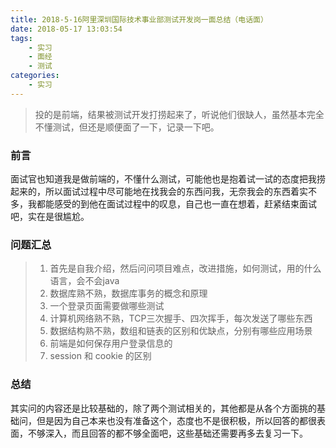 ```yaml
---
title: 2018-5-16阿里深圳国际技术事业部测试开发岗一面总结（电话面）
date: 2018-05-17 13:03:54
tags:
    - 实习
    - 面经
    - 测试
categories:
    - 实习
---
```


<blockquote class="blockquote-center">投的是前端，结果被测试开发打捞起来了，听说他们很缺人，虽然基本完全不懂测试，但还是顺便面了一下，记录一下吧。</blockquote>

<!--more-->
### 前言
面试官也知道我是做前端的，不懂什么测试，可能他也是抱着试一试的态度把我捞起来的，所以面试过程中尽可能地在找我会的东西问我，无奈我会的东西着实不多，我都能感受的到他在面试过程中的叹息，自己也一直在想着，赶紧结束面试吧，实在是很尴尬。

### 问题汇总
> 1. 首先是自我介绍，然后问问项目难点，改进措施，如何测试，用的什么语言，会不会java
> 2. 数据库熟不熟，数据库事务的概念和原理
> 3. 一个登录页面需要做哪些测试
> 4. 计算机网络熟不熟，TCP三次握手、四次挥手，每次发送了哪些东西
> 5. 数据结构熟不熟，数组和链表的区别和优缺点，分别有哪些应用场景
> 6. 前端是如何保存用户登录信息的
> 7. session 和 cookie 的区别

### 总结
其实问的内容还是比较基础的，除了两个测试相关的，其他都是从各个方面挑的基础问，但是因为自己本来也没有准备这个，态度也不是很积极，所以回答的都很表面，不够深入，而且回答的都不够全面吧，这些基础还需要再多去复习一下。